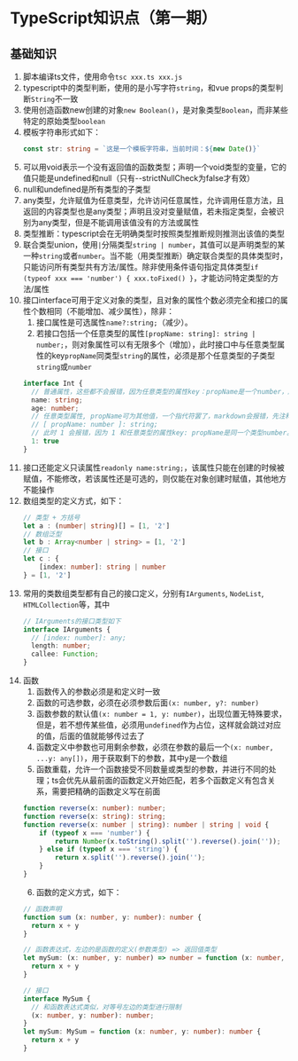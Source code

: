 # TypeScript知识点（第一期）

## 基础知识

1. 脚本编译ts文件，使用命令`tsc xxx.ts xxx.js`
2. typescript中的类型判断，使用的是小写字符`string`，和vue props的类型判断`String`不一致
3. 使用创造函数new创建的对象`new Boolean()`，是对象类型`Boolean`，而非某些特定的原始类型`boolean`
4. 模板字符串形式如下：
   ```ts
   const str: string = `这是一个模板字符串，当前时间：${new Date()}`
   ```
5. 可以用void表示一个没有返回值的函数类型；声明一个void类型的变量，它的值只能是undefined和null（只有--strictNullCheck为false才有效）
6. null和undefined是所有类型的子类型
7. any类型，允许赋值为任意类型，允许访问任意属性，允许调用任意方法，且返回的内容类型也是any类型；声明且没对变量赋值，若未指定类型，会被识别为any类型，但是不能调用该值没有的方法或属性
8. 类型推断：typescript会在无明确类型时按照类型推断规则推测出该值的类型
9. 联合类型union，使用`|`分隔类型`string | number`，其值可以是声明类型的某一种`string`或者`number`。当不能（用类型推断）确定联合类型的具体类型时，只能访问所有类型共有方法/属性。除非使用条件语句指定具体类型`if (typeof xxx === 'number') { xxx.toFixed() }`，才能访问特定类型的方法/属性
10. 接口interface可用于定义对象的类型，且对象的属性个数必须完全和接口的属性个数相同（不能增加、减少属性），除非：
    1.  接口属性是可选属性`name?:string;`（减少）。
    2.  若接口包括一个任意类型的属性`[propName: string]: string | number;`，则对象属性可以有无限多个（增加），此时接口中与任意类型属性的key`propName`同类型`string`的属性，必须是那个任意类型的子类型`string`或`number`
    ```ts
    interface Int {
      // 普通属性，这些都不会报错，因为任意类型的属性key：propName是一个number，所以不会进行匹配
      name: string;
      age: number;
      // 任意类型属性, propName可为其他值，一个指代符罢了，markdown会报错，先注释一下
      // [ propName: number ]: string;
      // 此时 1 会报错，因为 1 和任意类型的属性key: propName是同一个类型number。故1的类型，必须是string的子类型
      1: true
    }
    ```
11. 接口还能定义只读属性`readonly name:string;`，该属性只能在创建的时候被赋值，不能修改，若该属性还是可选的，则仅能在对象创建时赋值，其他地方不能操作
12. 数组类型的定义方式，如下：
    ```ts
    // 类型 + 方括号
    let a : (number| string)[] = [1, '2']
    // 数组泛型
    let b : Array<number | string> = [1, '2']
    // 接口
    let c : {
        [index: number]: string | number
    } = [1, '2']
    ```
13. 常用的类数组类型都有自己的接口定义，分别有`IArguments`, `NodeList`, `HTMLCollection`等，其中
    ```ts
    // IArguments的接口类型如下
    interface IArguments {
      // [index: number]: any;
      length: number;
      callee: Function;
    }
    ```
14. 函数
    1.  函数传入的参数必须是和定义时一致
    2.  函数的可选参数，必须在必须参数后面`(x: number, y?: number)`
    3.  函数参数的默认值`(x: number = 1, y: number)`，出现位置无特殊要求，但是，若不想传某些值，必须用`undefined`作为占位，这样就会跳过对应的值，后面的值就能够传过去了
    4.  函数定义中参数也可用剩余参数，必须在参数的最后一个`(x: number, ...y: any[])`，用于获取剩下的参数，其中y是一个数组
    5.  函数重载，允许一个函数接受不同数量或类型的参数，并进行不同的处理；ts会优先从最前面的函数定义开始匹配，若多个函数定义有包含关系，需要把精确的函数定义写在前面
    ```ts
    function reverse(x: number): number;
    function reverse(x: string): string;
    function reverse(x: number | string): number | string | void {
        if (typeof x === 'number') {
            return Number(x.toString().split('').reverse().join(''));
        } else if (typeof x === 'string') {
            return x.split('').reverse().join('');
        }
    }
    ```
    6.  函数的定义方式，如下：
    ```ts
    // 函数声明
    function sum (x: number, y: number): number {
      return x + y
    }

    // 函数表达式，左边的是函数的定义(参数类型) => 返回值类型
    let mySum: (x: number, y: number) => number = function (x: number, y: number): number {
      return x + y
    }

    // 接口
    interface MySum {
      // 和函数表达式类似，对等号左边的类型进行限制
      (x: number, y: number): number;
    }
    let mySum: MySum = function (x: number, y: number): number {
      return x + y
    }
    ```
